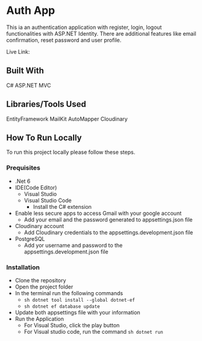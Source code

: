 
# Auth App

This ia an authentication application with register, login, logout functionalities with ASP.NET Identity.
There are additional features like email confirmation, reset password and user profile.

Live Link:

## Built With

C#
ASP.NET MVC

## Libraries/Tools Used

EntityFramework
MailKit
AutoMapper
Cloudinary

## How To Run Locally

To run this project locally please follow these steps.

### Prequisites

* .Net 6
* IDE(Code Editor)
    * Visual Studio
    * Visual Studio Code
        * Install the C# extension
* Enable less secure apps to access Gmail with your google account
    * Add your email and the password generated to appsettings.json file
* Cloudinary account
    * Add Cloudinary credentials to the appsettings.development.json file
* PostgreSQL
    * Add yor username and password to the appsettings.development.json file

### Installation

* Clone the repository
* Open the project folder
* In the terminal run the following commands
    * ```sh dotnet tool install --global dotnet-ef ```
    * ```sh dotnet ef database update ```
* Update both appsettings file with your information
* Run the Application
    * For Visual Studio, click the play button
    * For Visual studio code, run the command
      ```sh dotnet run ```